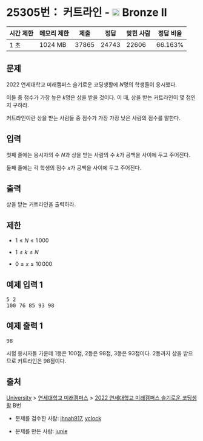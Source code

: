 # 25305번： 커트라인 - <img src="https://static.solved.ac/tier_small/4.svg" style="height:20px" /> Bronze II



| 시간 제한 | 메모리 제한 | 제출 | 정답 | 맞힌 사람 | 정답 비율 |
| --- | --- | --- | --- | --- | --- |
| 1 초 | 1024 MB | 37865 | 24743 | 22606 | 66.163% |
## 문제

2022 연세대학교 미래캠퍼스 슬기로운 코딩생활에 $N$명의 학생들이 응시했다.

이들 중 점수가 가장 높은 $k$명은 상을 받을 것이다. 이 때, 상을 받는 커트라인이 몇 점인지 구하라.

커트라인이란 상을 받는 사람들 중 점수가 가장 가장 낮은 사람의 점수를 말한다.

## 입력

첫째 줄에는 응시자의 수 $N$과 상을 받는 사람의 수 $k$가 공백을 사이에 두고 주어진다.

둘째 줄에는 각 학생의 점수 $x$가 공백을 사이에 두고 주어진다.

## 출력

상을 받는 커트라인을 출력하라.

## 제한

- $1 ≤ N ≤ 1\,000$

- $1 ≤ k ≤ N$

- $0 ≤ x ≤ 10\,000$

## 예제 입력 1

<pre>5 2
100 76 85 93 98
</pre>
## 예제 출력 1

<pre>98
</pre>
시험 응시자들 가운데 1등은 100점, 2등은 98점, 3등은 93점이다. 2등까지 상을 받으므로 커트라인은 98점이다.

## 출처

[University](/category/5) > [연세대학교 미래캠퍼스](/category/541) > [2022 연세대학교 미래캠퍼스 슬기로운 코딩생활](/category/detail/3136) B번

- 문제를 검수한 사람: [jhnah917](/user/jhnah917), [yclock](/user/yclock)

- 문제를 만든 사람: [junie](/user/junie)